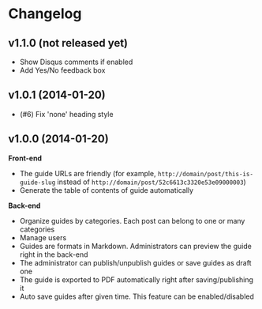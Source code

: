 # Changelog

## v1.1.0 (not released yet)

* Show Disqus comments if enabled
* Add Yes/No feedback box

## v1.0.1 (2014-01-20)

* (#6) Fix 'none' heading style

## v1.0.0 (2014-01-20)

**Front-end**

* The guide URLs are friendly (for example, ```http://domain/post/this-is-guide-slug``` instead of ```http://domain/post/52c6613c3320e53e09000003```)
* Generate the table of contents of guide automatically

**Back-end**

* Organize guides by categories. Each post can belong to one or many categories
* Manage users
* Guides are formats in Markdown. Administrators can preview the guide right in the back-end
* The administrator can publish/unpublish guides or save guides as draft one
* The guide is exported to PDF automatically right after saving/publishing it
* Auto save guides after given time. This feature can be enabled/disabled